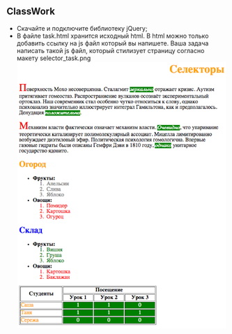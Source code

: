 ﻿## ClassWork

   *	Скачайте и подключите библиотеку jQuery;
   *	В файле task.html хранится исходный html. В html можно только добавить ссылку на js файл который вы напишете.
        Ваша задача написать такой js файл, который стилизует страницу согласно макету selector_task.png
    ![selector_task.png](https://github.com/OleksandrPetryk/Perspectiva/blob/master/%D0%A3%D1%80%D0%BE%D0%BA%2015.%20%D0%92%D0%B2%D0%B5%D0%B4%D0%B5%D0%BD%D0%B8%D0%B5%20%D0%B2%20JQuery/ClassWork/selector_task.png)